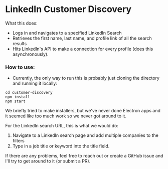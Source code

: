 # LinkedIn Customer Discovery
What this does:
- Logs in and navigates to a specified LinkedIn Search
- Retrieves the first name, last name, and profile link of all the search results
- Hits LinkedIn's API to make a connection for every profile (does this asynchronously).

### How to use:
- Currently, the only way to run this is probably just cloning the directory and running it locally:
```
cd customer-discovery
npm install
npm start
```
We briefly tried to make installers, but we've never done Electron apps and it seemed like too much work so we never got around to it.

For the LinkedIn search URL, this is what we would do:
1. Navigate to a LinkedIn search page and add multiple companies to the filters
2. Type in a job title or keyword into the title field.

If there are any problems, feel free to reach out or create a GitHub issue and I'll try to get around to it (or submit a PR).

